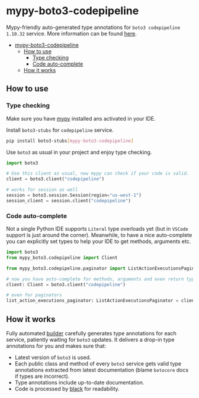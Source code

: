 # mypy-boto3-codepipeline

Mypy-friendly auto-generated type annotations for `boto3 codepipeline 1.10.32` service.
More information can be found [here](https://github.com/vemel/mypy_boto3).

- [mypy-boto3-codepipeline](#mypy-boto3-codepipeline)
  - [How to use](#how-to-use)
    - [Type checking](#type-checking)
    - [Code auto-complete](#code-auto-complete)
  - [How it works](#how-it-works)

## How to use

### Type checking

Make sure you have [mypy](https://github.com/python/mypy) installed ans activated in your IDE.

Install `boto3-stubs` for `codepipeline` service.

```bash
pip install boto3-stubs[mypy-boto3-codepipeline]
```

Use `boto3` as usual in your project and enjoy type checking.

```python
import boto3

# Use this client as usual, now mypy can check if your code is valid.
client = boto3.client("codepipeline")

# works for session as well
session = boto3.session.Session(region="us-west-1")
session_client = session.client("codepipeline")

```

### Code auto-complete

Not a single Python IDE supports `Literal` type overloads yet (but in `VSCode` support is just around the corner).
Meanwhile, to have a nice auto-complete you can explicitly set types to help your IDE to get methods, arguments etc.

```python
import boto3
from mypy_boto3.codepipeline import Client

from mypy_boto3.codepipeline.paginator import ListActionExecutionsPaginator

# now you have auto-complete for methods, arguments and even return types
client: Client = boto3.client("codepipeline")

# even for paginators
list_action_executions_paginator: ListActionExecutionsPaginator = client.get_paginator("list_action_executions")
```

## How it works

Fully automated [builder](https://github.com/vemel/mypy_boto3) carefully generates
type annotations for each service, patiently waiting for `boto3` updates. It delivers
a drop-in type annotations for you and makes sure that:

- Latest version of `boto3` is used.
- Each public class and method of every `boto3` service gets valid type annotations
  extracted from latest documentation (blame `botocore` docs if types are incorrect).
- Type annotations include up-to-date documentation.
- Code is processed by [black](https://github.com/psf/black) for readability.